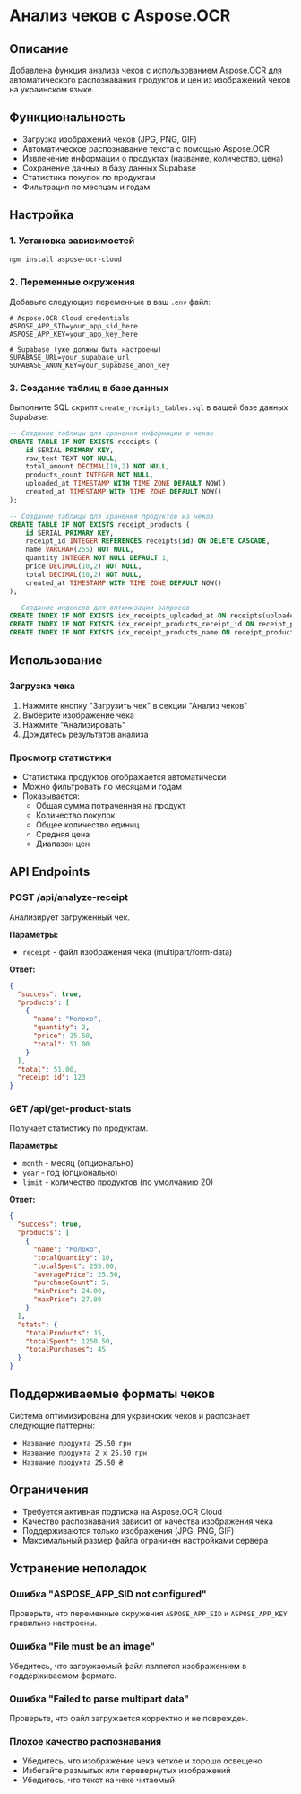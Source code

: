 # Анализ чеков с Aspose.OCR

## Описание

Добавлена функция анализа чеков с использованием Aspose.OCR для автоматического распознавания продуктов и цен из изображений чеков на украинском языке.

## Функциональность

- Загрузка изображений чеков (JPG, PNG, GIF)
- Автоматическое распознавание текста с помощью Aspose.OCR
- Извлечение информации о продуктах (название, количество, цена)
- Сохранение данных в базу данных Supabase
- Статистика покупок по продуктам
- Фильтрация по месяцам и годам

## Настройка

### 1. Установка зависимостей

```bash
npm install aspose-ocr-cloud
```

### 2. Переменные окружения

Добавьте следующие переменные в ваш `.env` файл:

```env
# Aspose.OCR Cloud credentials
ASPOSE_APP_SID=your_app_sid_here
ASPOSE_APP_KEY=your_app_key_here

# Supabase (уже должны быть настроены)
SUPABASE_URL=your_supabase_url
SUPABASE_ANON_KEY=your_supabase_anon_key
```

### 3. Создание таблиц в базе данных

Выполните SQL скрипт `create_receipts_tables.sql` в вашей базе данных Supabase:

```sql
-- Создание таблицы для хранения информации о чеках
CREATE TABLE IF NOT EXISTS receipts (
    id SERIAL PRIMARY KEY,
    raw_text TEXT NOT NULL,
    total_amount DECIMAL(10,2) NOT NULL,
    products_count INTEGER NOT NULL,
    uploaded_at TIMESTAMP WITH TIME ZONE DEFAULT NOW(),
    created_at TIMESTAMP WITH TIME ZONE DEFAULT NOW()
);

-- Создание таблицы для хранения продуктов из чеков
CREATE TABLE IF NOT EXISTS receipt_products (
    id SERIAL PRIMARY KEY,
    receipt_id INTEGER REFERENCES receipts(id) ON DELETE CASCADE,
    name VARCHAR(255) NOT NULL,
    quantity INTEGER NOT NULL DEFAULT 1,
    price DECIMAL(10,2) NOT NULL,
    total DECIMAL(10,2) NOT NULL,
    created_at TIMESTAMP WITH TIME ZONE DEFAULT NOW()
);

-- Создание индексов для оптимизации запросов
CREATE INDEX IF NOT EXISTS idx_receipts_uploaded_at ON receipts(uploaded_at);
CREATE INDEX IF NOT EXISTS idx_receipt_products_receipt_id ON receipt_products(receipt_id);
CREATE INDEX IF NOT EXISTS idx_receipt_products_name ON receipt_products(name);
```

## Использование

### Загрузка чека

1. Нажмите кнопку "Загрузить чек" в секции "Анализ чеков"
2. Выберите изображение чека
3. Нажмите "Анализировать"
4. Дождитесь результатов анализа

### Просмотр статистики

- Статистика продуктов отображается автоматически
- Можно фильтровать по месяцам и годам
- Показывается:
  - Общая сумма потраченная на продукт
  - Количество покупок
  - Общее количество единиц
  - Средняя цена
  - Диапазон цен

## API Endpoints

### POST /api/analyze-receipt

Анализирует загруженный чек.

**Параметры:**
- `receipt` - файл изображения чека (multipart/form-data)

**Ответ:**
```json
{
  "success": true,
  "products": [
    {
      "name": "Молоко",
      "quantity": 2,
      "price": 25.50,
      "total": 51.00
    }
  ],
  "total": 51.00,
  "receipt_id": 123
}
```

### GET /api/get-product-stats

Получает статистику по продуктам.

**Параметры:**
- `month` - месяц (опционально)
- `year` - год (опционально)
- `limit` - количество продуктов (по умолчанию 20)

**Ответ:**
```json
{
  "success": true,
  "products": [
    {
      "name": "Молоко",
      "totalQuantity": 10,
      "totalSpent": 255.00,
      "averagePrice": 25.50,
      "purchaseCount": 5,
      "minPrice": 24.00,
      "maxPrice": 27.00
    }
  ],
  "stats": {
    "totalProducts": 15,
    "totalSpent": 1250.50,
    "totalPurchases": 45
  }
}
```

## Поддерживаемые форматы чеков

Система оптимизирована для украинских чеков и распознает следующие паттерны:

- `Название продукта 25.50 грн`
- `Название продукта 2 x 25.50 грн`
- `Название продукта 25.50 ₴`

## Ограничения

- Требуется активная подписка на Aspose.OCR Cloud
- Качество распознавания зависит от качества изображения чека
- Поддерживаются только изображения (JPG, PNG, GIF)
- Максимальный размер файла ограничен настройками сервера

## Устранение неполадок

### Ошибка "ASPOSE_APP_SID not configured"
Проверьте, что переменные окружения `ASPOSE_APP_SID` и `ASPOSE_APP_KEY` правильно настроены.

### Ошибка "File must be an image"
Убедитесь, что загружаемый файл является изображением в поддерживаемом формате.

### Ошибка "Failed to parse multipart data"
Проверьте, что файл загружается корректно и не поврежден.

### Плохое качество распознавания
- Убедитесь, что изображение чека четкое и хорошо освещено
- Избегайте размытых или перевернутых изображений
- Убедитесь, что текст на чеке читаемый 